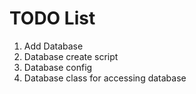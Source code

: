 TODO List
=========

1. Add Database
 1. Database create script
 2. Database config
 3. Database class for accessing database
